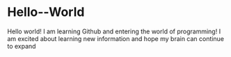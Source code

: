 # Hello--World
Hello world! I am learning Github and entering the world of programming!
I am excited about learning new information and hope my brain can continue to expand
